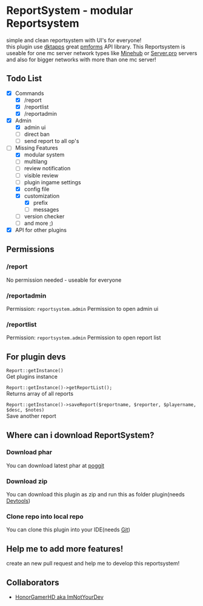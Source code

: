 # ReportSystem - modular Reportsystem
simple and clean reportsystem with UI's for everyone!
<br>this plugin use [dktapps](https://github.com/dktapps) great [pmforms](https://github.com/dktapps-pm-pl/pmforms) API library.
This Reportsystem is useable for one mc server network types like [Minehub](https://minehub.de) or [Server.pro](https://server.pro) servers and also for bigger networks with more than one mc server!

## Todo List

- [x] Commands
    - [x] /report
    - [x] /reportlist
    - [x] /reportadmin
- [x] Admin
    - [x] admin ui
    - [ ] direct ban
    - [ ] send report to all op's
- [ ] Missing Features
    - [x] modular system
    - [ ] multilang
    - [ ] review notification
    - [ ] visible review
    - [ ] plugin ingame settings
    - [x] config file
    - [x] customization
        - [x] prefix
        - [ ] messages
    - [ ] version checker
    - [ ] and more ;)
- [x] API for other plugins

## Permissions
### /report
No permission needed - useable for everyone

### /reportadmin
Permission: `reportsystem.admin`
Permission to open admin ui

### /reportlist
Permission: `reportsystem.admin`
Permission to open report list

## For plugin devs
`Report::getInstance()`
<br>Get plugins instance

`Report::getInstance()->getReportList();`
<br>Returns array of all reports

`Report::getInstance()->saveReport($reportname, $reporter, $playername, $desc, $notes)`
<br>Save another report

## Where can i download ReportSystem?
### Download phar
You can download latest phar at [poggit](https://poggit.pmmp.io/ci/HonorGamerHD/ReportSystem/ReportSystem)

### Download zip
You can download this plugin as zip and run this as folder plugin(needs [Devtools](https://poggit.pmmp.io/p/DevTools/1.13.4))

### Clone repo into local repo
You can clone this plugin into your IDE(needs [Git](https://git-scm.com/))

## Help me to add more features!
create an new pull request and help me to develop this reportsystem!

## Collaborators
- [HonorGamerHD aka ImNotYourDev](https://github.com/honorgamerhd)